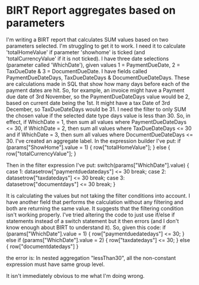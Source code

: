 
# BIRT Report aggregates based on parameters

I'm writing a BIRT report that calculates SUM values based on two parameters selected. I'm struggling to get it to work.
I need it to calculate 'totalHomeValue' if parameter 'showhome' is ticked (and 'totalCurrencyValue' if it is not ticked).
I have three date selections (parameter called 'WhichDate'), given values 1 = PaymentDueDate, 2 = TaxDueDate & 3 = DocumentDueDate. I have fields called PaymentDueDateDays, TaxDueDateDays & DocumentDueDateDays. These are calculations made in SQL that show how many days before each of the payment dates are hit.
So, for example, an invoice might have a Payment due date of 3rd November, so the PaymentDueDateDays value would be 2, based on current date being the 1st. It might have a tax Date of 3rd December, so TaxDueDateDays would be 31.
I need the filter to only SUM the chosen value if the selected date type days value is less than 30. So, in effect, if WhichDate = 1, then sum all values where PaymentDueDateDays <= 30, if WhichDate = 2, then sum all values where TaxDueDateDays <= 30 and if WhichDate = 3, then sum all values where DocumentDueDateDays <= 30.
I've created an aggregate label. In the expression builder I've put:
if (params["ShowHome"].value = 1)
{
    row["totalHomeValue"];
}
else
{
    row["totalCurrencyValue"];
}

Then in the filter expression I've put:
switch(params["WhichDate"].value) {
    case 1:
        datasetrow["paymentduedatedays"] <= 30
        break;
    case 2:
        datasetrow["taxdatedays"] <= 30
        break;
    case 3:
        datasetrow["documentdays"] <= 30
        break;
}

It is calculating the values but not taking the filter conditions into account. I have another field that performs the calculation without any filtering and both are returning the same value. It suggests that the filtering condition isn't working properly.
I've tried altering the code to just use if/else if statements instead of a switch statement but it then errors (and I don't know enough about BIRT to understand it).
So, given this code:
if (params["WhichDate"].value = 1)
{
row["paymentduedatedays"] <= 30;
}
else if
(params["WhichDate"].value = 2)
{
row["taxdatedays"] <= 30;
}
else
{
row["documentdatedays"]
}


the error is:
 In nested aggregation "lessThan30", all the non-constant expression must have same group level.

It isn't immediately obvious to me what I'm doing wrong.

        